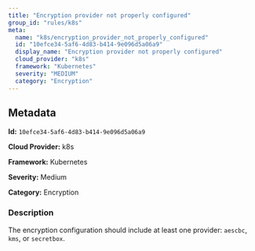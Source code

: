 ```yaml
---
title: "Encryption provider not properly configured"
group_id: "rules/k8s"
meta:
  name: "k8s/encryption_provider_not_properly_configured"
  id: "10efce34-5af6-4d83-b414-9e096d5a06a9"
  display_name: "Encryption provider not properly configured"
  cloud_provider: "k8s"
  framework: "Kubernetes"
  severity: "MEDIUM"
  category: "Encryption"
---
```

## Metadata

**Id:** `10efce34-5af6-4d83-b414-9e096d5a06a9`

**Cloud Provider:** k8s

**Framework:** Kubernetes

**Severity:** Medium

**Category:** Encryption

### Description

 The encryption configuration should include at least one provider: `aescbc`, `kms`, or `secretbox`.
